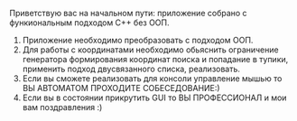 Приветствую вас на начальном пути: приложение собрано с функиональным подходом C++ без ООП.
1) Приложение необходимо преобразовать с подходом ООП.
2) Для работы с координатами необходимо обьяснить ограничение генератора формирования координат поиска и попадание в тупики, применить подход двусвязанного списка, реализовать.
3) Если вы сможете реализовать для консоли управление мышью то ВЫ АВТОМАТОМ ПРОХОДИТЕ СОБЕСЕДОВАНИЕ:)
4) Если вы в состоянии прикрутить GUI то ВЫ ПРОФЕССИОНАЛ и мои вам поздравления :) 
